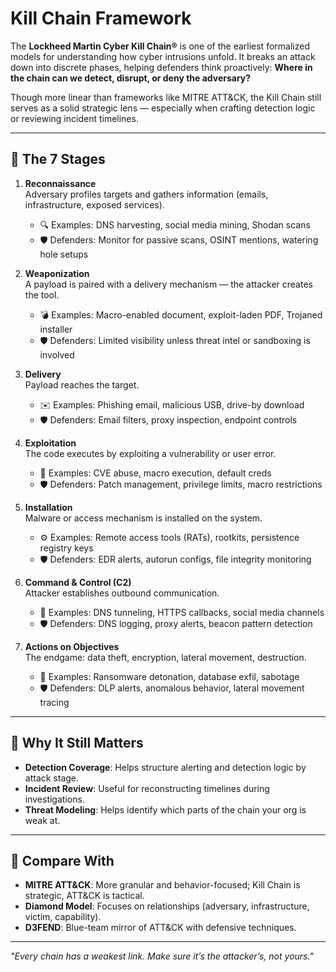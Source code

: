 # Kill Chain Framework

The **Lockheed Martin Cyber Kill Chain®** is one of the earliest formalized models for understanding how cyber intrusions unfold. It breaks an attack down into discrete phases, helping defenders think proactively: **Where in the chain can we detect, disrupt, or deny the adversary?**

Though more linear than frameworks like MITRE ATT&CK, the Kill Chain still serves as a solid strategic lens — especially when crafting detection logic or reviewing incident timelines.

---

## 🧩 The 7 Stages

1. **Reconnaissance**  
   Adversary profiles targets and gathers information (emails, infrastructure, exposed services).
   - 🔍 Examples: DNS harvesting, social media mining, Shodan scans
   - 🛡️ Defenders: Monitor for passive scans, OSINT mentions, watering hole setups

2. **Weaponization**  
   A payload is paired with a delivery mechanism — the attacker creates the tool.
   - 💣 Examples: Macro-enabled document, exploit-laden PDF, Trojaned installer
   - 🛡️ Defenders: Limited visibility unless threat intel or sandboxing is involved

3. **Delivery**  
   Payload reaches the target.
   - ✉️ Examples: Phishing email, malicious USB, drive-by download
   - 🛡️ Defenders: Email filters, proxy inspection, endpoint controls

4. **Exploitation**  
   The code executes by exploiting a vulnerability or user error.
   - 🐛 Examples: CVE abuse, macro execution, default creds
   - 🛡️ Defenders: Patch management, privilege limits, macro restrictions

5. **Installation**  
   Malware or access mechanism is installed on the system.
   - ⚙️ Examples: Remote access tools (RATs), rootkits, persistence registry keys
   - 🛡️ Defenders: EDR alerts, autorun configs, file integrity monitoring

6. **Command & Control (C2)**  
   Attacker establishes outbound communication.
   - 📡 Examples: DNS tunneling, HTTPS callbacks, social media channels
   - 🛡️ Defenders: DNS logging, proxy alerts, beacon pattern detection

7. **Actions on Objectives**  
   The endgame: data theft, encryption, lateral movement, destruction.
   - 🎯 Examples: Ransomware detonation, database exfil, sabotage
   - 🛡️ Defenders: DLP alerts, anomalous behavior, lateral movement tracing

---

## 📌 Why It Still Matters

- **Detection Coverage**: Helps structure alerting and detection logic by attack stage.
- **Incident Review**: Useful for reconstructing timelines during investigations.
- **Threat Modeling**: Helps identify which parts of the chain your org is weak at.

---

## 🧠 Compare With

- **MITRE ATT&CK**: More granular and behavior-focused; Kill Chain is strategic, ATT&CK is tactical.
- **Diamond Model**: Focuses on relationships (adversary, infrastructure, victim, capability).
- **D3FEND**: Blue-team mirror of ATT&CK with defensive techniques.

---

*"Every chain has a weakest link. Make sure it’s the attacker’s, not yours."*

